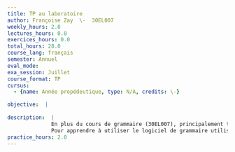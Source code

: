 ```yaml
---
title: TP au laboratoire
author: Françoise Zay  \-  30EL007
weekly_hours: 2.0
lectures_hours: 0.0
exercices_hours: 0.0
total_hours: 28.0
course_lang: français
semester: Annuel
eval_mode: 
exa_session: Juillet
course_format: TP
cursus:
  - {name: Année propédeutique, type: N/A, credits: \-}

objective:  |
            
description:  |
              En plus du cours de grammaire (30EL007), principalement théorique, chaque étudiant peut bénéficier dune heure de travaux pratiques (TP), facultative et non évaluée, en salle informatisée, qui permet une mise en pratique des connaissances grammaticales acquises lors du cours.
              Pour apprendre à utiliser le logiciel de grammaire utilisé au laboratoire de langue, il est indispensable de participer au moins à lune des séances de TP le mardi matin 27 septembre ou 4 octobre.
practice_hours: 2.0
---
```

